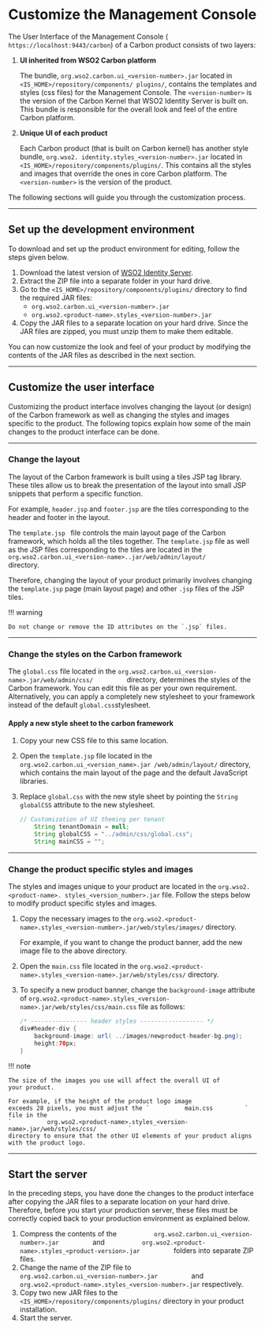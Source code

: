 # Customize the Management Console

The User Interface of the Management Console (
`https://localhost:9443/carbon`) of a Carbon product consists of two layers:

1.  **UI inherited from WSO2 Carbon platform** 

    The bundle, `org.wso2.carbon.ui_<version-number>.jar` located in `<IS_HOME>/repository/components/ plugins/`, contains the templates and styles (css files) for the Management Console. The `<version-number>` is the version of the Carbon Kernel that WSO2 Identity Server is built on. This 
    bundle is responsible for the overall look and feel of the entire Carbon platform.
    
2.  **Unique UI of each product** 

    Each Carbon product (that is built on Carbon kernel) has another style bundle, 
    `org.wso2. identity.styles_<version-number>.jar` located in `<IS_HOME>/repository/components/plugins/`. This contains all the styles and images that 
    override the ones in core Carbon platform. The `<version-number>` is the version of the product.
    


The following sections will guide you through the customization process.

---

## Set up the development environment

To download and set up the product environment for editing, follow the steps given below. 

1.  Download the latest version of [WSO2 Identity Server](https://wso2.com/identity-and-access-management/).
2.  Extract the ZIP file into a separate folder in your hard drive.
3.  Go to the `<IS_HOME>/repository/components/plugins/`
    directory to find the required JAR files:
    -   `org.wso2.carbon.ui_<version-number>.jar`
    -   `org.wso2.<product-name>.styles_<version-number>.jar`
4.  Copy the JAR files to a separate location on your hard drive. Since
    the JAR files are zipped, you must unzip them to make them editable.

You can now customize the look and feel of your product by modifying the
contents of the JAR files as described in the next section.

---

## Customize the user interface

Customizing the product interface involves changing the layout (or design) of
the Carbon framework as well as changing the styles and images specific
to the product. The following topics explain how some of the main
changes to the product interface can be done.

---

### Change the layout

The layout of the Carbon framework is built using a tiles JSP tag
library. These tiles allow us to break the presentation of the
layout into small JSP snippets that perform a specific function. 

For example, `header.jsp` and `footer.jsp` are the tiles corresponding to the header and footer in the layout. 

The `template.jsp ` file controls the main layout page of the Carbon framework, 
which holds all the tiles together. The `template.jsp` file as well as 
the JSP files corresponding to the tiles are located in the
`org.wso2.carbon.ui_<version-name>..jar/web/admin/layout/         `
directory.

Therefore, changing the layout of your product primarily involves
changing the `template.jsp` page (main layout page) and other `.jsp` files 
of the JSP tiles.

!!! warning
    
    Do not change or remove the ID attributes on the `.jsp` files.
    
---

### Change the styles on the Carbon framework

The `global.css` file located in the
`org.wso2.carbon.ui_<version-name>.jar/web/admin/css/         `
directory, determines the styles of the Carbon framework. 
You can edit this file as per your own requirement.
Alternatively, you can apply a completely new stylesheet to your
framework instead of the default `global.css`stylesheet.

#### Apply a new style sheet to the carbon framework

1.  Copy your new CSS file to this same location.
2.  Open the `template.jsp` file located in the
    `org.wso2.carbon.ui_<version_name>.jar /web/admin/layout/`
    directory, which contains the main layout of the page and the
    default JavaScript libraries.
3.  Replace `global.css` with the new style sheet
    by pointing the `String globalCSS` attribute
    to the new stylesheet.

    ``` java
    // Customization of UI theming per tenant
        String tenantDomain = null;
        String globalCSS = "../admin/css/global.css";
        String mainCSS = "";
    ```
---

### Change the product specific styles and images

The styles and images unique to your product are located in the
`org.wso2.<product-name>. styles_<version_number>.jar` file.
Follow the steps below to modify product specific styles and images.

1.  Copy the necessary images to the
    `org.wso2.<product-name>.styles_<version-number>.jar/web/styles/images/`
    directory. 
    
    For example, if you want to change the product banner,
    add the new image file to the above directory.
    
2.  Open the `main.css` file located in the
    `org.wso2.<product-name>.styles_<version-name>.jar/web/styles/css/`
    directory.
3.  To specify a new product banner, change the
    `background-image` attribute of
    `org.wso2.<product-name>.styles_<version-name>.jar/web/styles/css/main.css`
    file as follows:

    ``` java
    /* ---------------- header styles ------------------ */
    div#header-div {
        background-image: url( ../images/newproduct-header-bg.png);
        height:70px;
    }
    ```

!!! note
    
    The size of the images you use will affect the overall UI of
    your product. 
    
    For example, if the height of the product logo image
    exceeds 28 pixels, you must adjust the `          main.css         `
    file in the
    `          org.wso2.<product-name>.styles_<version-name>.jar/web/styles/css/         `
    directory to ensure that the other UI elements of your product aligns
    with the product logo.
    
---

## Start the server

In the preceding steps, you have done the changes to the product
interface after copying the JAR files to a separate location on your
hard drive. Therefore, before you start your production server, these
files must be correctly copied back to your production environment as
explained below.

1.  Compress the contents of the
    `           org.wso2.carbon.ui_<version-number>.jar          ` and
    `           org.wso2.<product-name>.styles_<product-version>.jar          `
    folders into separate ZIP files.
2.  Change the name of the ZIP file to
    `           org.wso2.carbon.ui_<version-number>.jar          ` and
    `           org.wso2.<product-name>.styles_<version-number>.jar `
    respectively.
3.  Copy two new JAR files to the 
    `<IS_HOME>/repository/components/plugins/` directory in
    your product installation.
4.  Start the server.
